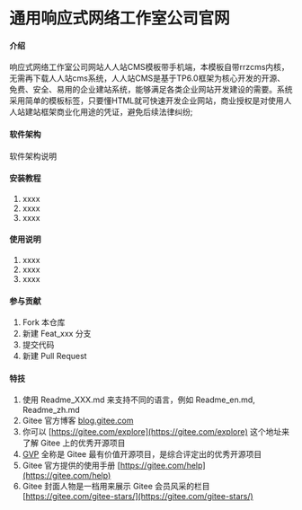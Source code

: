 # 通用响应式网络工作室公司官网

#### 介绍
响应式网络工作室公司网站人人站CMS模板带手机端，本模板自带rrzcms内核，无需再下载人人站cms系统，人人站CMS是基于TP6.0框架为核心开发的开源、免费、安全、易用的企业建站系统，能够满足各类企业网站开发建设的需要。系统采用简单的模板标签，只要懂HTML就可快速开发企业网站，商业授权是对使用人人站建站框架商业化用途的凭证，避免后续法律纠纷; 

#### 软件架构
软件架构说明


#### 安装教程

1.  xxxx
2.  xxxx
3.  xxxx

#### 使用说明

1.  xxxx
2.  xxxx
3.  xxxx

#### 参与贡献

1.  Fork 本仓库
2.  新建 Feat_xxx 分支
3.  提交代码
4.  新建 Pull Request


#### 特技

1.  使用 Readme\_XXX.md 来支持不同的语言，例如 Readme\_en.md, Readme\_zh.md
2.  Gitee 官方博客 [blog.gitee.com](https://blog.gitee.com)
3.  你可以 [https://gitee.com/explore](https://gitee.com/explore) 这个地址来了解 Gitee 上的优秀开源项目
4.  [GVP](https://gitee.com/gvp) 全称是 Gitee 最有价值开源项目，是综合评定出的优秀开源项目
5.  Gitee 官方提供的使用手册 [https://gitee.com/help](https://gitee.com/help)
6.  Gitee 封面人物是一档用来展示 Gitee 会员风采的栏目 [https://gitee.com/gitee-stars/](https://gitee.com/gitee-stars/)
